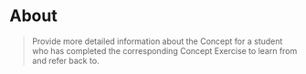 # About

> Provide more detailed information about the Concept for a student who has completed the corresponding Concept Exercise to learn from and refer back to.
